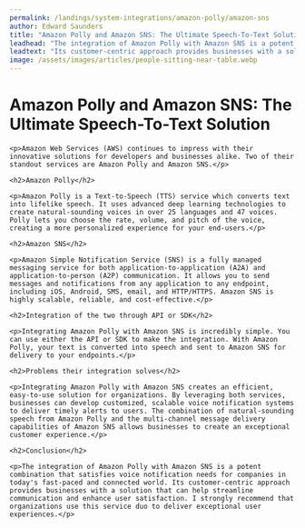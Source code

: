 ```yaml
---
permalink: /landings/system-integrations/amazon-polly/amazon-sns
author: Edward Saunders
title: "Amazon Polly and Amazon SNS: The Ultimate Speech-To-Text Solution"
leadhead: "The integration of Amazon Polly with Amazon SNS is a potent combination that satisfies voice notification needs for companies in today's fast-paced and connected world"
leadtext: "Its customer-centric approach provides businesses with a solution that can help streamline communication and enhance user satisfaction. I strongly recommend that organizations use this service duo to deliver exceptional user experiences."
image: /assets/images/articles/people-sitting-near-table.webp
---
```

<div class="arttext">	<h1>Amazon Polly and Amazon SNS: The Ultimate Speech-To-Text Solution</h1>
	
	<p>Amazon Web Services (AWS) continues to impress with their innovative solutions for developers and businesses alike. Two of their standout services are Amazon Polly and Amazon SNS.</p>

	<h2>Amazon Polly</h2>

	<p>Amazon Polly is a Text-to-Speech (TTS) service which converts text into lifelike speech. It uses advanced deep learning technologies to create natural-sounding voices in over 25 languages and 47 voices. Polly lets you choose the rate, volume, and pitch of the voice, creating a more personalized experience for your end-users.</p>

	<h2>Amazon SNS</h2>

	<p>Amazon Simple Notification Service (SNS) is a fully managed messaging service for both application-to-application (A2A) and application-to-person (A2P) communication. It allows you to send messages and notifications from any application to any endpoint, including iOS, Android, SMS, email, and HTTP/HTTPS. Amazon SNS is highly scalable, reliable, and cost-effective.</p>

	<h2>Integration of the two through API or SDK</h2>

	<p>Integrating Amazon Polly with Amazon SNS is incredibly simple. You can use either the API or SDK to make the integration. With Amazon Polly, your text is converted into speech and sent to Amazon SNS for delivery to your endpoints.</p>

	<h2>Problems their integration solves</h2>

	<p>Integrating Amazon Polly with Amazon SNS creates an efficient, easy-to-use solution for organizations. By leveraging both services, businesses can develop customized, scalable voice notification systems to deliver timely alerts to users. The combination of natural-sounding speech from Amazon Polly and the multi-channel message delivery capabilities of Amazon SNS allows businesses to create an exceptional customer experience.</p>

	<h2>Conclusion</h2>

	<p>The integration of Amazon Polly with Amazon SNS is a potent combination that satisfies voice notification needs for companies in today's fast-paced and connected world. Its customer-centric approach provides businesses with a solution that can help streamline communication and enhance user satisfaction. I strongly recommend that organizations use this service duo to deliver exceptional user experiences.</p>
</div>